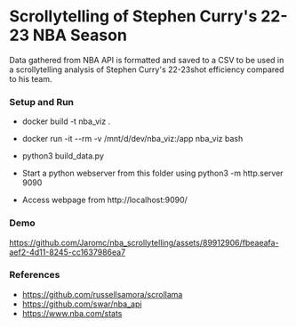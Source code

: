 # Scrollytelling of Stephen Curry's 22-23 NBA Season #

Data gathered from NBA API is formatted and saved to a CSV to be used in a scrollytelling analysis of Stephen Curry's 22-23shot efficiency compared to his team.

### Setup and Run ###

* docker build -t nba_viz .
* docker run -it --rm -v /mnt/d/dev/nba_viz:/app nba_viz bash
* python3 build_data.py

* Start a python webserver from this folder using python3 -m http.server 9090
* Access webpage from http://localhost:9090/

### Demo ###
https://github.com/Jaromc/nba_scrollytelling/assets/89912906/fbeaeafa-aef2-4d11-8245-cc1637986ea7

### References ###
* https://github.com/russellsamora/scrollama
* https://github.com/swar/nba_api
* https://www.nba.com/stats
